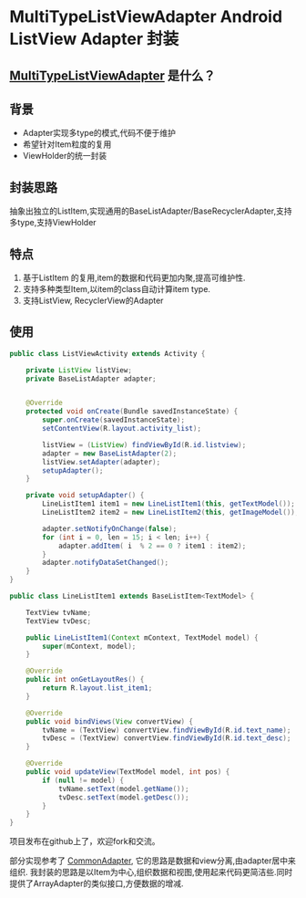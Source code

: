 # MultiTypeListViewAdapter Android ListView Adapter 封装

## [MultiTypeListViewAdapter](https://github.com/kmfish/MultiTypeListViewAdapter) 是什么？

## 背景
- Adapter实现多type的模式,代码不便于维护
- 希望针对Item粒度的复用
- ViewHolder的统一封装

## 封装思路
抽象出独立的ListItem,实现通用的BaseListAdapter/BaseRecyclerAdapter,支持多type,支持ViewHolder

## 特点
1. 基于ListItem 的复用,item的数据和代码更加内聚,提高可维护性.
2. 支持多种类型Item,以item的class自动计算item type.
2. 支持ListView, RecyclerView的Adapter

## 使用
```java
public class ListViewActivity extends Activity {

    private ListView listView;
    private BaseListAdapter adapter;


    @Override
    protected void onCreate(Bundle savedInstanceState) {
        super.onCreate(savedInstanceState);
        setContentView(R.layout.activity_list);

        listView = (ListView) findViewById(R.id.listview);
        adapter = new BaseListAdapter(2);
        listView.setAdapter(adapter);
        setupAdapter();
    }

    private void setupAdapter() {
        LineListItem1 item1 = new LineListItem1(this, getTextModel());
        LineListItem2 item2 = new LineListItem2(this, getImageModel());

        adapter.setNotifyOnChange(false);
        for (int i = 0, len = 15; i < len; i++) {
            adapter.addItem( i  % 2 == 0 ? item1 : item2);
        }
        adapter.notifyDataSetChanged();
    }
}

public class LineListItem1 extends BaseListItem<TextModel> {

    TextView tvName;
    TextView tvDesc;

    public LineListItem1(Context mContext, TextModel model) {
        super(mContext, model);
    }

    @Override
    public int onGetLayoutRes() {
        return R.layout.list_item1;
    }

    @Override
    public void bindViews(View convertView) {
        tvName = (TextView) convertView.findViewById(R.id.text_name);
        tvDesc = (TextView) convertView.findViewById(R.id.text_desc);
    }

    @Override
    public void updateView(TextModel model, int pos) {
        if (null != model) {
            tvName.setText(model.getName());
            tvDesc.setText(model.getDesc());
        }
    }
}
```

项目发布在github上了，欢迎fork和交流。

部分实现参考了 [CommonAdapter](https://github.com/tianzhijiexian/CommonAdapter), 它的思路是数据和view分离,由adapter居中来组织.
我封装的思路是以Item为中心,组织数据和视图,使用起来代码更简洁些.同时提供了ArrayAdapter的类似接口,方便数据的增减.




